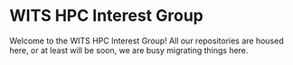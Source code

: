 # WITS HPC Interest Group
Welcome to the WITS HPC Interest Group! All our repositories are housed here, or at least will be soon, we are busy migrating things here.
